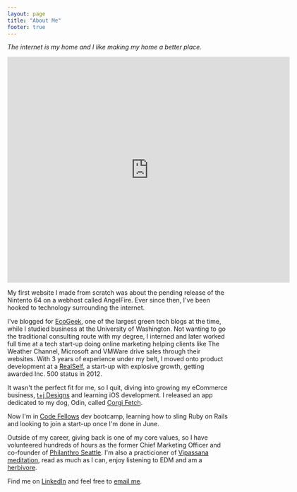 ```yaml
---
layout: page
title: "About Me"
footer: true
---
```

<em>The internet is my home and I like making my home a better place.</em>

<iframe src="http://www.haikudeck.com/e/HsnS126IPp" frameborder="0" marginwidth="0" marginheight="0" width="640" height="511"></iframe>  

My first website I made from scratch was about the pending release of the Nintento 64 on a webhost called AngelFire. Ever since then, I've been hooked to technology surrounding the internet.

I've blogged for <a href="http://ecogeek.org">EcoGeek</a>, one of the largest green tech blogs at the time, while I studied business at the University of Washington. Not wanting to go the traditional consulting route with my degree, I interned and later worked full time at a tech start-up doing online marketing helping clients like The Weather Channel, Microsoft and VMWare drive sales through their websites. With 3 years of experience under my belt, I moved onto product development at a <a href="http://www.realself.com">RealSelf</a>, a start-up with explosive growth, getting awarded Inc. 500 status in 2012.

It wasn't the perfect fit for me, so I quit, diving into growing my eCommerce business, <a href="http://www.tplusjdesigns.com">t+j Designs</a> and learning iOS development. I released an app dedicated to my dog, Odin, called <a title="Corgi Fetch iPhone app" href="http://corgifetch.billyshih.com">Corgi Fetch</a>.

Now I'm in <a href="http://www.codefellows.org">Code Fellows</a> dev bootcamp, learning how to sling Ruby on Rails and looking to join a start-up once I'm done in June.

Outside of my career, giving back is one of my core values, so I have volunteered hundreds of hours as the former Chief Marketing Officer and co-founder of <a href="http://sea.philanthroproductions.org">Philanthro Seattle</a>. I'm also a practicioner of <a href="http://www.dhamma.org">Vipassana meditation</a>, read as much as I can, enjoy listening to EDM and am a <a href="http://en.wikipedia.org/wiki/Veganism">herbivore</a>.

Find me on <a href="http://www.linkedin.com/in/bshih">LinkedIn</a> and feel free to <a href="mailto:me@billyshih.com">email me</a>.



